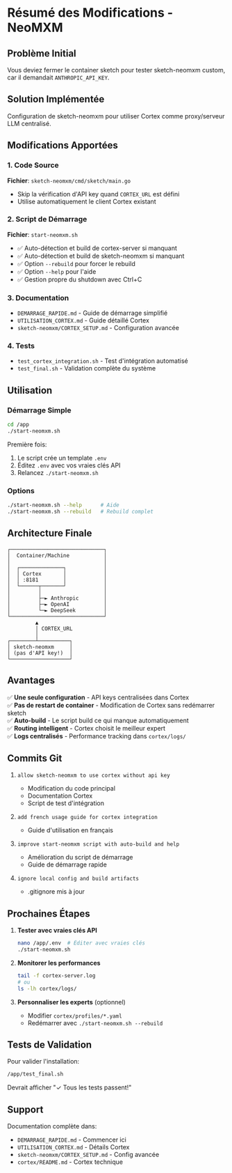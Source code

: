 # Résumé des Modifications - NeoMXM

## Problème Initial
Vous deviez fermer le container sketch pour tester sketch-neomxm custom, car il demandait `ANTHROPIC_API_KEY`.

## Solution Implémentée
Configuration de sketch-neomxm pour utiliser Cortex comme proxy/serveur LLM centralisé.

## Modifications Apportées

### 1. Code Source
**Fichier**: `sketch-neomxm/cmd/sketch/main.go`
- Skip la vérification d'API key quand `CORTEX_URL` est défini
- Utilise automatiquement le client Cortex existant

### 2. Script de Démarrage  
**Fichier**: `start-neomxm.sh`
- ✅ Auto-détection et build de cortex-server si manquant
- ✅ Auto-détection et build de sketch-neomxm si manquant
- ✅ Option `--rebuild` pour forcer le rebuild
- ✅ Option `--help` pour l'aide
- ✅ Gestion propre du shutdown avec Ctrl+C

### 3. Documentation
- `DEMARRAGE_RAPIDE.md` - Guide de démarrage simplifié
- `UTILISATION_CORTEX.md` - Guide détaillé Cortex
- `sketch-neomxm/CORTEX_SETUP.md` - Configuration avancée

### 4. Tests
- `test_cortex_integration.sh` - Test d'intégration automatisé
- `test_final.sh` - Validation complète du système

## Utilisation

### Démarrage Simple
```bash
cd /app
./start-neomxm.sh
```

Première fois:
1. Le script crée un template `.env`
2. Éditez `.env` avec vos vraies clés API
3. Relancez `./start-neomxm.sh`

### Options
```bash
./start-neomxm.sh --help      # Aide
./start-neomxm.sh --rebuild   # Rebuild complet
```

## Architecture Finale

```
┌──────────────────────────────┐
│  Container/Machine           │
│                              │
│  ┌──────────────┐            │
│  │ Cortex       │            │
│  │ :8181        │            │
│  └──────┬───────┘            │
│         │                    │
│         ├─► Anthropic        │
│         ├─► OpenAI           │
│         └─► DeepSeek         │
└──────────────────────────────┘
         ▲
         │ CORTEX_URL
         │
┌────────┴──────────┐
│ sketch-neomxm     │
│ (pas d'API key!)  │
└───────────────────┘
```

## Avantages

✅ **Une seule configuration** - API keys centralisées dans Cortex  
✅ **Pas de restart de container** - Modification de Cortex sans redémarrer sketch  
✅ **Auto-build** - Le script build ce qui manque automatiquement  
✅ **Routing intelligent** - Cortex choisit le meilleur expert  
✅ **Logs centralisés** - Performance tracking dans `cortex/logs/`  

## Commits Git

1. `allow sketch-neomxm to use cortex without api key`
   - Modification du code principal
   - Documentation Cortex
   - Script de test d'intégration

2. `add french usage guide for cortex integration`
   - Guide d'utilisation en français

3. `improve start-neomxm script with auto-build and help`
   - Amélioration du script de démarrage
   - Guide de démarrage rapide

4. `ignore local config and build artifacts`
   - .gitignore mis à jour

## Prochaines Étapes

1. **Tester avec vraies clés API**
   ```bash
   nano /app/.env  # Éditer avec vraies clés
   ./start-neomxm.sh
   ```

2. **Monitorer les performances**
   ```bash
   tail -f cortex-server.log
   # ou
   ls -lh cortex/logs/
   ```

3. **Personnaliser les experts** (optionnel)
   - Modifier `cortex/profiles/*.yaml`
   - Redémarrer avec `./start-neomxm.sh --rebuild`

## Tests de Validation

Pour valider l'installation:
```bash
/app/test_final.sh
```

Devrait afficher "✓ Tous les tests passent!"

## Support

Documentation complète dans:
- `DEMARRAGE_RAPIDE.md` - Commencer ici
- `UTILISATION_CORTEX.md` - Détails Cortex
- `sketch-neomxm/CORTEX_SETUP.md` - Config avancée
- `cortex/README.md` - Cortex technique
